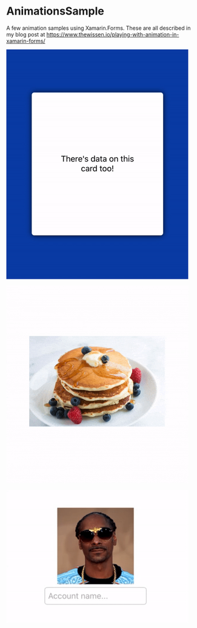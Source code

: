 # AnimationsSample
A few animation samples using Xamarin.Forms. These are all described in my blog post at https://www.thewissen.io/playing-with-animation-in-xamarin-forms/

![](https://raw.githubusercontent.com/sthewissen/AnimationsSample/master/animation1.gif)

![](https://raw.githubusercontent.com/sthewissen/AnimationsSample/master/animation2.gif)

![](https://raw.githubusercontent.com/sthewissen/AnimationsSample/master/animation3.gif)
